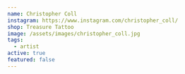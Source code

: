 ```yaml
---
name: Christopher Coll
instagram: https://www.instagram.com/christopher_coll/
shop: Treasure Tattoo
image: /assets/images/christopher_coll.jpg
tags:
  - artist
active: true
featured: false
---
```

